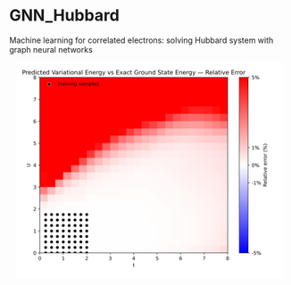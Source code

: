# GNN_Hubbard
Machine learning for correlated electrons: solving Hubbard system with graph neural networks
<p align="center">
  <img src="figures/Figure_1.svg" width="480"
       alt="Relative-error heat-map of GNN vs exact diagonalization"/>
</p>
